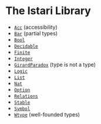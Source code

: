 # The Istari Library

- [`Acc`](lib/acc.html) (accessibility)
- [`Bar`](lib/bar.html) (partial types)
- [`Bool`](lib/bool.html)
- [`Decidable`](lib/decidable.html)
- [`Finite`](lib/finite.html)
- [`Integer`](lib/integer.html)
- [`GirardParadox`](lib/girard-paradox.html) (type is not a type)
- [`Logic`](lib/logic.html)
- [`List`](lib/list.html)
- [`Nat`](lib/nat.html)
- [`Option`](lib/option.html)
- [`Relations`](lib/relations.html)
- [`Stable`](lib/stable.html)
- [`Symbol`](lib/symbol.html)
- [`Wtype`](lib/wtype.html) (well-founded types)

